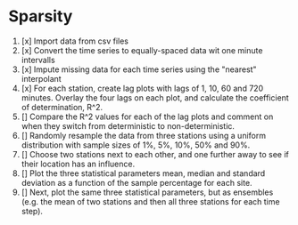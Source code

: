 # Sparsity

1. [x] Import data from csv files
2. [x] Convert the time series to equally-spaced data wit one minute intervalls
3. [x] Impute missing data for each time series using the "nearest" interpolant
4. [x] For each station, create lag plots with lags of 1, 10, 60 and 720 minutes. Overlay the four lags on each plot, and calculate the coefficient of determination, R^2.
5. [] Compare the R^2 values for each of the lag plots and comment on when they switch from deterministic to non-deterministic.
6. [] Randomly resample the data from three stations using a uniform distribution with sample sizes of 1%, 5%, 10%, 50% and 90%. 
7. [] Choose two stations next to each other, and one further away to see if their location has an influence.
8. [] Plot the three statistical parameters mean, median and standard deviation as a function of the sample percentage for each site.
9. [] Next, plot the same three statistical parameters, but as ensembles (e.g. the mean of two stations and then all three stations for each time step).